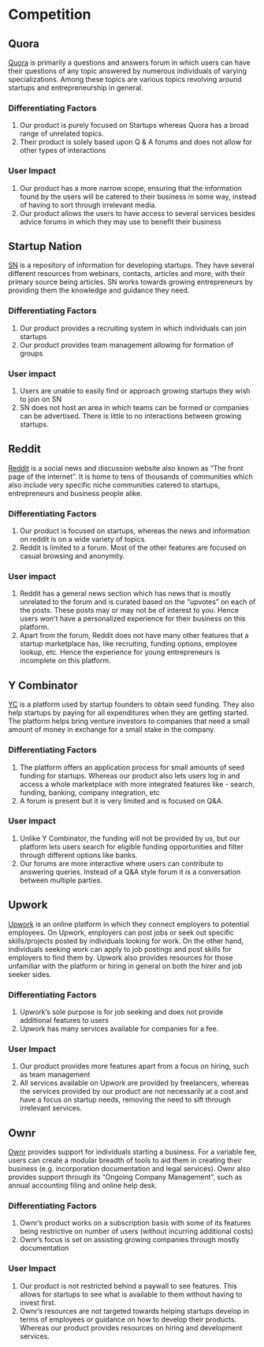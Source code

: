 # Competition
## Quora
[Quora](https://www.quora.com/about) is primarily a questions and answers forum in which users can have their questions of any topic answered by numerous individuals of varying specializations. Among these topics are various topics revolving around startups and entrepreneurship in general.

### Differentiating Factors
1. Our product is purely focused on Startups whereas Quora has a broad range of unrelated topics.
2. Their product is solely based upon Q & A forums and does not allow for other types of interactions

### User Impact
1. Our product has a more narrow scope, ensuring that the information found by the users will be catered to their business in some way, instead of having to sort through irrelevant media.
2. Our product allows the users to have access to several services besides advice forums in which they may use to benefit their business

## Startup Nation
[SN](https://startupnation.com/about-us/) is a repository of information for developing startups. They have several different resources from webinars, contacts, articles and more, with their primary source being articles. SN works towards growing entrepreneurs by providing them the knowledge and guidance they need.

### Differentiating Factors
1. Our product provides a recruiting system in which individuals can join startups
2. Our product provides team management allowing for formation of groups

### User impact
1. Users are unable to easily find or approach growing startups they wish to join on SN
2. SN does not host an area in which teams can be formed or companies can be advertised. There is little to no interactions between growing startups.

## Reddit
[Reddit](https://www.reddit.com/) is a social news and discussion website also known as “The front page of the internet”. It is home to tens of thousands of communities which also include very specific niche communities catered to startups, entrepreneurs and business people alike.

### Differentiating Factors
1. Our product is focused on startups, whereas the news and information on reddit is on a wide variety of topics.
2. Reddit is limited to a forum. Most of the other features are focused on casual browsing and anonymity. 

### User impact
1. Reddit has a general news section which has news that is mostly unrelated to the forum and is curated based on the “upvotes” on each of the posts. These posts may or may not be of interest to you. Hence users won't have a personalized experience for their business on this platform.
2. Apart from the forum, Reddit does not have many other features that a startup marketplace has, like recruiting, funding options, employee lookup, etc. Hence the experience for young entrepreneurs is incomplete on this platform.

## Y Combinator
[YC](https://www.ycombinator.com/) is a platform used by startup founders to obtain seed funding. They also help startups by paying for all expenditures when they are getting started. The platform helps bring venture investors to companies that need a small amount of money in exchange for a small stake in the company.

### Differentiating Factors
1. The platform offers an application process for small amounts of seed funding for startups. Whereas our product also lets users log in and access a whole marketplace with more integrated features like - search, funding, banking, company integration, etc
2. A forum is present but it is very limited and is focused on Q&A. 

### User impact
1. Unlike Y Combinator, the funding will not be provided by us, but our platform lets users search for eligible funding opportunities and filter through different options like banks.
2. Our forums are more interactive where users can contribute to answering queries. Instead of a Q&A style forum it is a conversation between multiple parties.

## Upwork
[Upwork](https://www.upwork.com/about/) is an online platform in which they connect employers to potential employees. On Upwork, employers can post jobs or seek out specific skills/projects posted by individuals looking for work. On the other hand, individuals seeking work can apply to job postings and post skills for employers to find them by. Upwork also provides resources for those unfamiliar with the platform or hiring in general on both the hirer and job seeker sides.

### Differentiating Factors
1. Upwork’s sole purpose is for job seeking and does not provide additional features to users
2. Upwork has many services available for companies for a fee.

### User Impact
1. Our product provides more features apart from a focus on hiring, such as team management
2. All services available on Upwork are provided by freelancers, whereas the services provided by our product are not necessarily at a cost and have a focus on startup needs, removing the need to sift through irrelevant services.

## Ownr
[Ownr](https://www.ownr.co/company/about) provides support for individuals starting a business. For a variable fee, users can create a modular breadth of tools to aid them in creating their business (e.g. incorporation documentation and legal services). Ownr also provides support through its “Ongoing Company Management”, such as annual accounting filing and online help desk.

### Differentiating Factors
1. Ownr’s product works on a subscription basis with some of its features being restrictive on number of users (without incurring additional costs)
2. Ownr’s focus is set on assisting growing companies through mostly documentation

### User Impact
1. Our product is not restricted behind a paywall to see features. This allows for startups to see what is available to them without having to invest first.
2. Ownr’s resources are not targeted towards helping startups develop in terms of employees or guidance on how to develop their products. Whereas our product provides resources on hiring and development services.